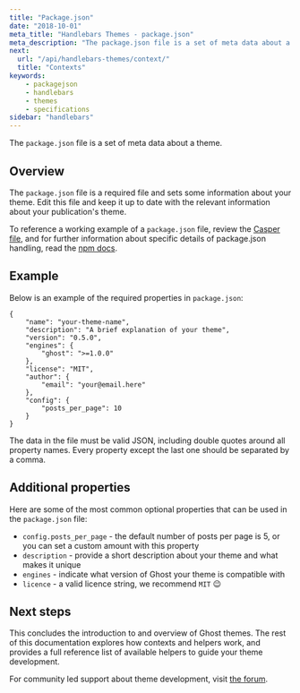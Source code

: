 ```yaml
---
title: "Package.json"
date: "2018-10-01"
meta_title: "Handlebars Themes - package.json"
meta_description: "The package.json file is a set of meta data about a theme, and is a requirement in your Ghost theme."
next: 
  url: "/api/handlebars-themes/context/"
  title: "Contexts"
keywords:
    - packagejson
    - handlebars
    - themes
    - specifications
sidebar: "handlebars"
---
```


The `package.json` file is a set of meta data about a theme.

## Overview

The `package.json` file is a required file and sets some information about your theme. Edit this file and keep it up to date with the relevant information about your publication's theme. 

To reference a working example of a `package.json` file, review the [Casper file](https://github.com/TryGhost/Casper/blob/master/package.json/), and for further information about specific details of package.json handling, read the [npm docs](https://docs.npmjs.com/files/package.json/). 


## Example

Below is an example of the required properties in `package.json`: 

```
{
    "name": "your-theme-name",
    "description": "A brief explanation of your theme",
    "version": "0.5.0",
    "engines": {
        "ghost": ">=1.0.0"
    },
    "license": "MIT",
    "author": {
        "email": "your@email.here"
    },
    "config": {
        "posts_per_page": 10
    }
}
```

The data in the file must be valid JSON, including double quotes around all property names. Every property except the last one should be separated by a comma.

## Additional properties

Here are some of the most common optional properties that can be used in the `package.json` file: 

* `config.posts_per_page` - the default number of posts per page is 5, or you can set a custom amount with this property
* `description` - provide a short description about your theme and what makes it unique
* `engines` - indicate what version of Ghost your theme is compatible with
* `licence` - a valid licence string, we recommend `MIT` 😉


## Next steps

This concludes the introduction to and overview of Ghost themes. The rest of this documentation explores how contexts and helpers work, and provides a full reference list of available helpers to guide your theme development. 

For community led support about theme development, visit [the forum](https://forum.ghost.org/c/themes/).
